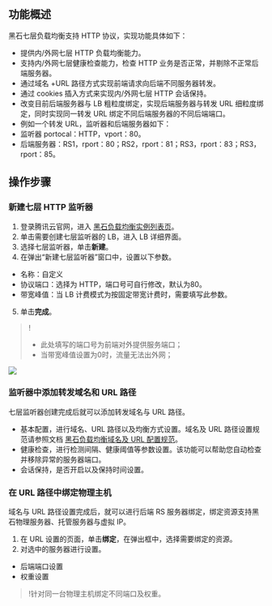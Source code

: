 ## 功能概述
黑石七层负载均衡支持 HTTP 协议，实现功能具体如下：
- 提供内/外网七层 HTTP 负载均衡能力。
- 支持内/外网七层健康检查能力，检查 HTTP 业务是否正常，并剔除不正常后端服务器。
- 通过域名 +URL 路径方式实现前端请求向后端不同服务器转发。
- 通过 cookies 插入方式来实现内/外网七层 HTTP 会话保持。
- 改变目前后端服务器与 LB 粗粒度绑定，实现后端服务器与转发 URL 细粒度绑定，同时实现同一转发 URL 绑定不同后端服务器的不同后端端口。
- 例如一个转发 URL，监听器和后端服务器如下： 
 - 监听器 portocal：HTTP，vport：80。
 - 后端服务器：RS1，rport：80；RS2，rport：81；RS3，rport：83；RS3，rport：85。


## 操作步骤

### 新建七层 HTTP 监听器
1. 登录腾讯云官网，进入 [黑石负载均衡实例列表页](https://console.cloud.tencent.com/lbbm/lb)。
2. 单击需要创建七层监听器的 LB，进入 LB 详细界面。
3. 选择七层监听器，单击**新建**。
4. 在弹出“新建七层监听器”窗口中，设置以下参数。
  - 名称：自定义
  - 协议端口：选择为 HTTP，端口号可自行修改，默认为80。
  - 带宽峰值：当 LB 计费模式为按固定带宽计费时，需要填写此参数。
5. 单击**完成**。
>!
>- 此处填写的端口号为前端对外提供服务端口；
>- 当带宽峰值设置为0时，流量无法出外网；
>
![](https://main.qcloudimg.com/raw/c8cd33387b6558f8f23fbd3b6380fd4d.png)



### 监听器中添加转发域名和 URL 路径
七层监听器创建完成后就可以添加转发域名与 URL 路径。
- 基本配置，进行域名、URL 路径以及均衡方式设置。域名及 URL 路径设置规范请参照文档 [黑石负载均衡域名及 URL 配置规范](https://cloud.tencent.com/document/product/1027/33463)。
- 健康检查，进行检测间隔、健康阈值等参数设置。该功能可以帮助您自动检查并移除异常的服务器端口。
- 会话保持，是否开启以及保持时间设置。


### 在 URL 路径中绑定物理主机
域名与 URL 路径设置完成后，就可以进行后端 RS 服务器绑定，绑定资源支持黑石物理服务器、托管服务器与虚拟 IP。
1. 在 URL 设置的页面，单击**绑定**，在弹出框中，选择需要绑定的资源。 
2. 对选中的服务器进行设置。
 - 后端端口设置
 - 权重设置

>!针对同一台物理主机绑定不同端口及权重。



